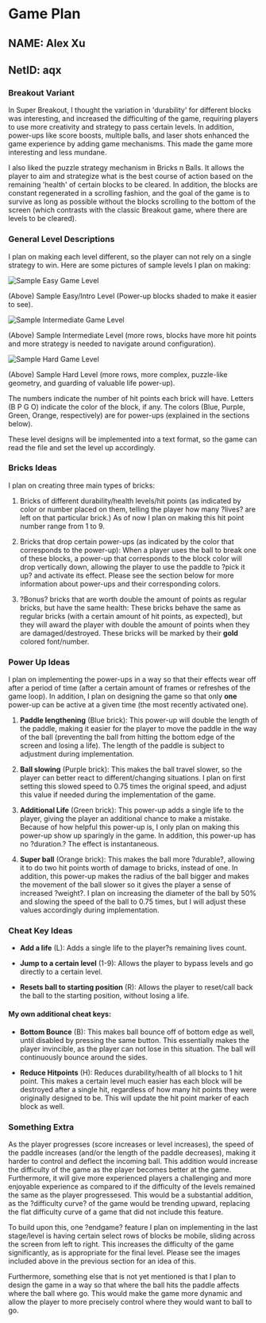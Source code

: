 # Game Plan
## NAME: Alex Xu
## NetID: aqx

### Breakout Variant
In Super Breakout, I thought the variation in 'durability' for different blocks was 
interesting, and increased the difficulting of the game, requiring players to use more 
creativity and strategy to pass certain levels. In addition, power-ups like score boosts,
 multiple balls, and laser shots enhanced the game experience by adding game mechanisms. 
 This made the game more interesting and less mundane.

I also liked the puzzle strategy mechanism in Bricks n Balls. It allows the player to 
aim and strategize what is the best course of action based on the remaining 'health' 
of certain blocks to be cleared. In addition, the blocks are constant regenerated in a 
scrolling fashion, and the goal of the game is to survive as long as possible without 
the blocks scrolling to the bottom of the screen (which contrasts with the classic 
Breakout game, where there are levels to be cleared).

### General Level Descriptions

I plan on making each level different, so the player can not rely on a single strategy to win. Here are some pictures of
 sample levels I plan on making:
 
![Sample Easy Game Level](SampleGameLevel_Attachment1.png)

(Above) Sample Easy/Intro Level (Power-up blocks shaded to make it easier to see).

![Sample Intermediate Game Level](SampleGameLevel_Attachment2.png)

(Above) Sample Intermediate Level (more rows, blocks have more hit points and more strategy is needed to navigate around 
configuration).

![Sample Hard Game Level](SampleGameLevel_Attachment3.png)

(Above) Sample Hard Level (more rows, more complex, puzzle-like geometry, and guarding of valuable life power-up).

The numbers indicate the number of hit points each brick will have. Letters (B P G O) indicate the color of the block, 
if any. The colors (Blue, Purple, Green, Orange, respectively) are for power-ups (explained in the sections below).

These level designs will be implemented into a text format, so the game can read the file and set the level up 
accordingly.

### Bricks Ideas

I plan on creating three main types of bricks:

1. Bricks of different durability/health levels/hit points (as indicated by color or number placed on them, telling the 
player how many ?lives? are left on that particular brick.) As of now I plan on making this hit point number range from 
1 to 9.

2. Bricks that drop certain power-ups (as indicated by the color that corresponds to the power-up): When a player uses the 
ball to break one of these blocks, a power-up that corresponds to the block color will drop vertically down, allowing 
the player to use the paddle to ?pick it up? and activate its effect. Please see the section below for more information 
about power-ups and their corresponding colors.

3. ?Bonus? bricks that are worth double the amount of points as regular bricks, but have the same health: These bricks 
behave the same as regular bricks (with a certain amount of hit points, as expected), but they will award the player 
with double the amount of points when they are damaged/destroyed. These bricks will be marked by their **gold** colored 
font/number.

### Power Up Ideas

I plan on implementing the power-ups in a way so that their effects wear off after a period of time (after a certain 
amount of frames or refreshes of the game loop). In addition, I plan on designing the game so that only **one** power-up can
 be active at a given time (the most recently activated one).

1. **Paddle lengthening** (Blue brick): This power-up will double the length of the paddle, making it easier for the player to 
move the paddle in the way of the ball (preventing the ball from hitting the bottom edge of the screen and losing a 
life). The length of the paddle is subject to adjustment during implementation.

2. **Ball slowing** (Purple brick): This makes the ball travel slower, so the player can better react to different/changing 
situations. I plan on first setting this slowed speed to 0.75 times the original speed, and adjust this value if needed 
during the implementation of the game.

3. **Additional Life** (Green brick): This power-up adds a single life to the player, giving the player an additional chance to
 make a mistake. Because of how helpful this power-up is, I only plan on making this power-up show up sparingly in the 
 game. In addition, this power-up has no ?duration.? The effect is instantaneous.

4. **Super ball** (Orange brick): This makes the ball more ?durable?, allowing it to do two hit points worth of damage to 
bricks, instead of one. In addition, this power-up makes the radius of the ball bigger and makes the movement of the 
ball slower so it gives the player a sense of increased ?weight?. I plan on increasing the diameter of the ball by 50% 
and slowing the speed of the ball to 0.75 times, but I will adjust these values accordingly during implementation.

### Cheat Key Ideas

- **Add a life** (L): Adds a single life to the player?s remaining lives count.

- **Jump to a certain level** (1-9): Allows the player to bypass levels and go directly to a certain level.

- **Resets ball to starting position** (R): Allows the player to reset/call back the ball to the starting position, without 
losing a life.
#### My own additional cheat keys:
- **Bottom Bounce** (B): This makes ball bounce off of bottom edge as well, until disabled by pressing the same button. This essentially makes 
the player invincible, as the player can not lose in this situation. The ball will continuously bounce around the sides.

- **Reduce Hitpoints** (H): Reduces durability/health of all blocks to 1 hit point. This makes a certain level much easier has each block will be 
destroyed after a single hit, regardless of how many hit points they were originally designed to be. This will update the hit point marker of each block as well.

### Something Extra

As the player progresses (score increases or level increases), the speed of the paddle increases (and/or the length of 
the paddle decreases), making it harder to control and deflect the incoming ball. This addition would increase the 
difficulty of the game as the player becomes better at the game. Furthermore, it will give more experienced players a 
challenging and more enjoyable experience as compared to if the difficulty of the levels remained the same as the player 
progressesed. This would be a substantial addition, as the ?difficulty curve? of the game would be trending upward, 
replacing the flat difficulty curve of a game that did not include this feature.

To build upon this, one ?endgame? feature I plan on implementing in the last stage/level is having certain select rows 
of blocks be mobile, sliding across the screen from left to right. This increases the difficulty of the game 
significantly, as is appropriate for the final level. Please see the images included above in the previous section for 
an idea of this.

Furthermore, something else that is not yet mentioned is that I plan to design the game in a way so that where the ball 
hits the paddle affects where the ball where go. This would make the game more dynamic and allow the player to more 
precisely control where they would want to ball to go.
